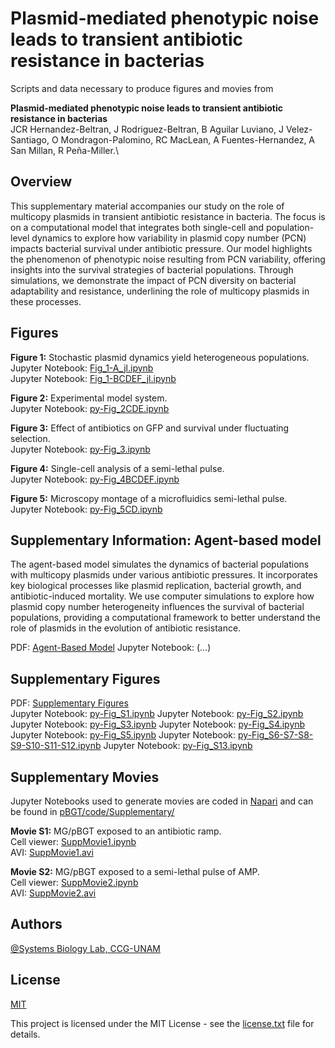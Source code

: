# Plasmid-mediated phenotypic noise leads to transient antibiotic resistance in bacterias

 Scripts and data necessary to produce figures and movies from

**Plasmid-mediated phenotypic noise leads to transient antibiotic resistance in bacterias**\
JCR Hernandez-Beltran, J Rodriguez-Beltran, B Aguilar Luviano, J Velez-Santiago, O Mondragon-Palomino, RC MacLean, A Fuentes-Hernandez, A San Millan, R Peña-Miller.\


## Overview

This supplementary material accompanies our study on the role of multicopy plasmids in transient antibiotic resistance in bacteria. The focus is on a computational model that integrates both single-cell and population-level dynamics to explore how variability in plasmid copy number (PCN) impacts bacterial survival under antibiotic pressure. Our model highlights the phenomenon of phenotypic noise resulting from PCN variability, offering insights into the survival strategies of bacterial populations. Through simulations, we demonstrate the impact of PCN diversity on bacterial adaptability and resistance, underlining the role of multicopy plasmids in these processes.

## Figures

**Figure 1:** Stochastic plasmid dynamics yield heterogeneous populations.\
Jupyter Notebook: [Fig_1-A_jl.ipynb](code/Fig_1-A_jl.ipynb)\
Jupyter Notebook: [Fig_1-BCDEF_jl.ipynb](code/Fig_1-BCDEF_jl.ipynb)

**Figure 2:** Experimental model system.\
Jupyter Notebook: [py-Fig_2CDE.ipynb](code/py-Fig_2CDE.ipynb)

**Figure 3:** Effect of antibiotics on GFP and survival under fluctuating selection.\
Jupyter Notebook: [py-Fig_3.ipynb](code/py-Fig_3.ipynb)

**Figure 4:** Single-cell analysis of a semi-lethal pulse.\
Jupyter Notebook: [py-Fig_4BCDEF.ipynb](code/py-Fig_4BCDEF.ipynb)

**Figure 5:** Microscopy montage of a microfluidics semi-lethal pulse.\
Jupyter Notebook: [py-Fig_5CD.ipynb](code/py-Fig_5CD.ipynb)

## Supplementary Information: Agent-based model

The agent-based model simulates the dynamics of bacterial populations with multicopy plasmids under various antibiotic pressures. It incorporates key biological processes like plasmid replication, bacterial growth, and antibiotic-induced mortality. We use computer simulations to explore how plasmid copy number heterogeneity influences the survival of bacterial populations, providing a computational framework to better understand the role of plasmids in the evolution of antibiotic resistance.

PDF: [Agent-Based Model](SI_pBGT_ABM.pdf)
Jupyter Notebook: (...)

## Supplementary Figures

PDF: [Supplementary Figures](SI_pBGT.pdf)\
Jupyter Notebook: [py-Fig_S1.ipynb](code/Supplementery/py-Fig_S1.ipynb)
Jupyter Notebook: [py-Fig_S2.ipynb](code/Supplementery/py-Fig_S2.ipynb)
Jupyter Notebook: [py-Fig_S3.ipynb](code/Supplementery/py-Fig_S3.ipynb)
Jupyter Notebook: [py-Fig_S4.ipynb](code/Supplementery/py-Fig_S4.ipynb)
Jupyter Notebook: [py-Fig_S5.ipynb](code/Supplementery/py-Fig_S5.ipynb)
Jupyter Notebook: [py-Fig_S6-S7-S8-S9-S10-S11-S12.ipynb](code/Supplementery/py-Fig_S6-S7-S8-S9-S10-S11-S12.ipynb)
Jupyter Notebook: [py-Fig_S13.ipynb](code/Supplementery/py-Fig_S13.ipynb)

## Supplementary Movies

Jupyter Notebooks used to generate movies are coded in
[Napari](https://napari.org/) and can be found in
[pBGT/code/Supplementary/](/code/Supplementary)

**Movie S1:** MG/pBGT exposed to an antibiotic ramp.\
Cell viewer:
[SuppMovie1.ipynb](/code/Supplementary/SuppMovie1.ipynb)\
AVI:
[SuppMovie1.avi](/movies/SuppMovie1.avi)

**Movie S2:** MG/pBGT exposed to a semi-lethal pulse of AMP.\
Cell viewer:
[SuppMovie2.ipynb](/code/Supplementary/SuppMovie2.ipynb)\
AVI:
[SuppMovie2.avi](/movies/SuppMovie2.avi)


## Authors
[\@Systems Biology Lab, CCG-UNAM](https://github.com/ccg-esb-lab)



## License

[MIT](https://choosealicense.com/licenses/mit/)

This project is licensed under the MIT License - see the
[license.txt](/ccg-esb-lab/pBGT/blob/main/license.txt) file for details.

